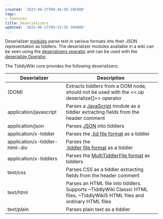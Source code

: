 ```yaml
---
created: '2023-06-27T09:36:50.105000'
tags:
- features
title: Deserializers
updated: '2023-06-27T09:43:56.394000'
---
```


Deserializer [modules](./Modules.md) parse text in various formats into their JSON representation as tiddlers. The deserializer modules available in a wiki can be seen using the  [deserializers operator](<./deserializers Operator.md>) and can be used with the [deserialize Operator](<./deserialize Operator.md>).

The TiddlyWiki core provides the following deserializers:

| Deserializer | Description |
| --- | --- |
| (DOM) | Extracts tiddlers from a DOM node, should not be used with the <<.op deserialize[]>> operator |
| application/javascript | Parses a [JavaScript](./JavaScript.md) module as a tiddler extracting fields from the header comment |
| application/json | Parses [JSON](<./JSON in TiddlyWiki.md>) into tiddlers |
| application/x-tiddler | Parses the [.tid file format](./TiddlerFiles.md) as a tiddler |
| application/x-tiddler-html-div | Parses the [<DIV>.tiddler file format](tiddlywiki://TiddlerFiles) as a tiddler |
| application/x-tiddlers | Parses the [MultiTiddlerFile format](./MultiTiddlerFiles.md) as tiddlers |
| text/css | Parses CSS as a tiddler extracting fields from the header comment |
| text/html | Parses an HTML file into tiddlers. Supports ~TiddlyWiki Classic HTML files, ~TiddlyWiki5 HTML files and ordinary HTML files |
|text/plain|Parses plain text as a tiddler|